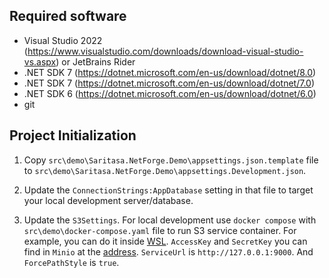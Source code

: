 ## Required software

- Visual Studio 2022 (https://www.visualstudio.com/downloads/download-visual-studio-vs.aspx) or JetBrains Rider
- .NET SDK 7 (https://dotnet.microsoft.com/en-us/download/dotnet/8.0)
- .NET SDK 7 (https://dotnet.microsoft.com/en-us/download/dotnet/7.0)
- .NET SDK 6 (https://dotnet.microsoft.com/en-us/download/dotnet/6.0)
- git

## Project Initialization

1. Copy `src\demo\Saritasa.NetForge.Demo\appsettings.json.template` file to `src\demo\Saritasa.NetForge.Demo\appsettings.Development.json`.

2. Update the `ConnectionStrings:AppDatabase` setting in that file to target your local development server/database.

3. Update the `S3Settings`. For local development use `docker compose` with `src\demo\docker-compose.yaml` file to run S3 service container. For example, you can do it inside [WSL](https://dev.solita.fi/2021/12/21/docker-on-wsl2-without-docker-desktop.html). `AccessKey` and `SecretKey` you can find in `Minio` at the [address](http://127.0.0.1:9001/). `ServiceUrl` is `http://127.0.0.1:9000`. And `ForcePathStyle` is `true`.